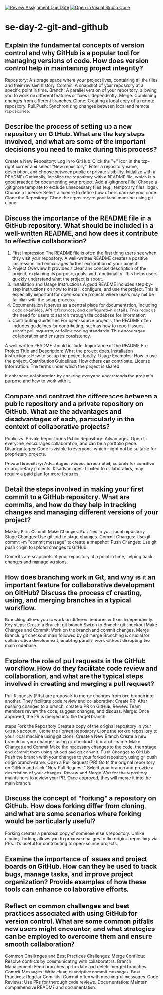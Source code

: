 [![Review Assignment Due Date](https://classroom.github.com/assets/deadline-readme-button-22041afd0340ce965d47ae6ef1cefeee28c7c493a6346c4f15d667ab976d596c.svg)](https://classroom.github.com/a/8wgCKhpZ)
[![Open in Visual Studio Code](https://classroom.github.com/assets/open-in-vscode-2e0aaae1b6195c2367325f4f02e2d04e9abb55f0b24a779b69b11b9e10269abc.svg)](https://classroom.github.com/online_ide?assignment_repo_id=18415260&assignment_repo_type=AssignmentRepo)
# se-day-2-git-and-github
## Explain the fundamental concepts of version control and why GitHub is a popular tool for managing versions of code. How does version control help in maintaining project integrity?
Repository: A storage space where your project lives, containing all the files and their revision history.
Commit: A snapshot of your repository at a specific point in time.
Branch: A parallel version of your repository, allowing you to work on different features or fixes independently.
Merge: Combining changes from different branches.
Clone: Creating a local copy of a remote repository.
Pull/Push: Synchronizing changes between local and remote repositories.
## Describe the process of setting up a new repository on GitHub. What are the key steps involved, and what are some of the important decisions you need to make during this process?
Create a New Repository:
Log in to GitHub.
Click the "+" icon in the top-right corner and select "New repository".
Enter a repository name, description, and choose between public or private visibility.
Initialize with a README:
Optionally, initialize the repository with a README file, which is a good practice for documenting your project.
Add a .gitignore File:
Choose a .gitignore template to exclude unnecessary files (e.g., temporary files, logs).
Choose a License:
Select a license to define how others can use your code.
Clone the Repository:
Clone the repository to your local machine using git clone <repository-url>.

## Discuss the importance of the README file in a GitHub repository. What should be included in a well-written README, and how does it contribute to effective collaboration?
1. First Impression
The README file is often the first thing users see when they visit your repository. A well-written README creates a positive impression and encourages further exploration of your project.
2. Project Overview
It provides a clear and concise description of the project, explaining its purpose, goals, and functionality. This helps users quickly understand what the project is about.
3. Installation and Usage Instructions
A good README includes step-by-step instructions on how to install, configure, and use the project. This is especially important for open-source projects where users may not be familiar with the setup process.
4. Documentation
It serves as a central place for documentation, including code examples, API references, and configuration details. This reduces the need for users to search through the codebase for information.
5. Contributing Guidelines
For open-source projects, the README often includes guidelines for contributing, such as how to report issues, submit pull requests, or follow coding standards. This encourages collaboration and ensures consistency.
 
 A well-written README should include:
Importance of the README File
Project Title and Description: What the project does.
Installation Instructions: How to set up the project locally.
Usage Examples: How to use the project.
Contribution Guidelines: How others can contribute.
License Information: The terms under which the project is shared.

It enhances collaboration by ensuring everyone understands the project's purpose and how to work with it.
## Compare and contrast the differences between a public repository and a private repository on GitHub. What are the advantages and disadvantages of each, particularly in the context of collaborative projects?
Public vs. Private Repositories
Public Repository:
Advantages: Open to everyone, encourages collaboration, and can be a portfolio piece.
Disadvantages: Code is visible to everyone, which might not be suitable for proprietary projects.

Private Repository:
Advantages: Access is restricted, suitable for sensitive or proprietary projects.
Disadvantages: Limited to collaborators, may require a paid plan for more features.
## Detail the steps involved in making your first commit to a GitHub repository. What are commits, and how do they help in tracking changes and managing different versions of your project?
Making First Commit
Make Changes: Edit files in your local repository.
Stage Changes: Use git add <file> to stage changes.
Commit Changes: Use git commit -m "commit message" to create a snapshot.
Push Changes: Use git push origin <branch> to upload changes to GitHub.

Commits are snapshots of your repository at a point in time, helping track changes and manage versions.

## How does branching work in Git, and why is it an important feature for collaborative development on GitHub? Discuss the process of creating, using, and merging branches in a typical workflow.
Branching allows you to work on different features or fixes independently. Key steps:
Create a Branch: git branch <branch-name>
Switch to Branch: git checkout <branch-name>
Make Changes and Commit: Work on the branch and commit changes.
Merge Branch: git checkout main followed by git merge <branch-name>
Branching is crucial for collaborative development, enabling parallel work without disrupting the main codebase.

## Explore the role of pull requests in the GitHub workflow. How do they facilitate code review and collaboration, and what are the typical steps involved in creating and merging a pull request?
Pull Requests (PRs) are proposals to merge changes from one branch into another. 
They facilitate code review and collaboration:
Create PR: After pushing changes to a branch, create a PR on GitHub.
Review: Team members review the code, suggest changes, and discuss.
Merge: Once approved, the PR is merged into the target branch.

steps
Fork the Repository
Create a copy of the original repository in your GitHub account.
Clone the Forked Repository
Clone the forked repository to your local machine using git clone.
Create a New Branch
Create a new branch for your changes using git checkout -b branch-name.
Make Changes and Commit
Make the necessary changes to the code, then stage and commit them using git add and git commit.
Push Changes to GitHub
Push the branch with your changes to your forked repository using git push origin branch-name.
Open a Pull Request (PR)
Go to the original repository on GitHub and click "New Pull Request." Select your branch and provide a description of your changes.
Review and Merge
Wait for the repository maintainers to review your PR. Once approved, they will merge it into the main branch.



## Discuss the concept of "forking" a repository on GitHub. How does forking differ from cloning, and what are some scenarios where forking would be particularly useful?
Forking creates a personal copy of someone else's repository. Unlike cloning, forking allows you to propose changes to the original repository via PRs. It's useful for contributing to open-source projects.
## Examine the importance of issues and project boards on GitHub. How can they be used to track bugs, manage tasks, and improve project organization? Provide examples of how these tools can enhance collaborative efforts.

## Reflect on common challenges and best practices associated with using GitHub for version control. What are some common pitfalls new users might encounter, and what strategies can be employed to overcome them and ensure smooth collaboration?
Common Challenges and Best Practices
Challenges:
Merge Conflicts: Resolve conflicts by communicating with collaborators.
Branch Management: Keep branches up-to-date and delete merged branches.
Commit Messages: Write clear, descriptive commit messages.
Best Practices:
Regular Commits: Commit often with meaningful messages.
Code Reviews: Use PRs for thorough code reviews.
Documentation: Maintain comprehensive README and documentation.
